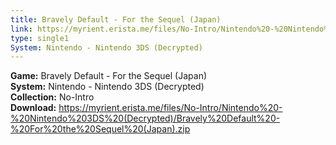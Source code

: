```yaml
---
title: Bravely Default - For the Sequel (Japan)
link: https://myrient.erista.me/files/No-Intro/Nintendo%20-%20Nintendo%203DS%20(Decrypted)/Bravely%20Default%20-%20For%20the%20Sequel%20(Japan).zip
type: single1
System: Nintendo - Nintendo 3DS (Decrypted)
---
```

<b>Game:</b> Bravely Default - For the Sequel (Japan)<br>
<b>System:</b> Nintendo - Nintendo 3DS (Decrypted)<br>
<b>Collection:</b> No-Intro<br>
<b>Download:</b> https://myrient.erista.me/files/No-Intro/Nintendo%20-%20Nintendo%203DS%20(Decrypted)/Bravely%20Default%20-%20For%20the%20Sequel%20(Japan).zip